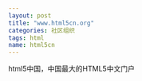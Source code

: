 ```yaml
---
layout: post
title: "www.html5cn.org"
categories: 社区组织
tags: html
name: html5cn
---
```

html5中国，中国最大的HTML5中文门户
<!--break-->
